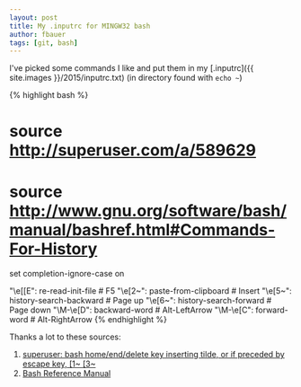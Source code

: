 ```yaml
---
layout: post
title: My .inputrc for MINGW32 bash
author: fbauer
tags: [git, bash]
---
```


I've picked some commands I like and put them in my [.inputrc]({{ site.images }}/2015/inputrc.txt) (in directory found with `echo ~`)

{% highlight bash %}
# source http://superuser.com/a/589629
# source http://www.gnu.org/software/bash/manual/bashref.html#Commands-For-History

set completion-ignore-case on

"\e[[E": re-read-init-file             # F5
"\e[2~": paste-from-clipboard          # Insert
"\e[5~": history-search-backward       # Page up
"\e[6~": history-search-forward        # Page down
"\M-\e[D": backward-word               # Alt-LeftArrow
"\M-\e[C": forward-word                # Alt-RightArrow
{% endhighlight %}



Thanks a lot to these sources:

1. [superuser: bash home/end/delete key inserting tilde, or if preceded by escape key, \[1~ \[3~](http://superuser.com/a/589629)
2. [Bash Reference Manual](http://www.gnu.org/software/bash/manual/bashref.html#Commands-For-History)
